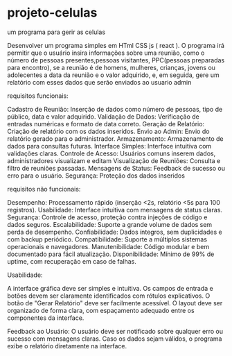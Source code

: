 # projeto-celulas
um programa para gerir as celulas 

Desenvolver um programa simples em HTml CSS js ( react ). O programa irá permitir que o usuário insira informações sobre uma reunião, como o número de pessoas presentes,pessoas visitantes, PPC(pessoas preparadas para encontro), se a reunião é de homens, mulheres, crianças, jovens ou adolecentes a data da reunião e o valor adquirido, e, em seguida, gere um relatório com esses dados que serão enviados ao usuario admin

requisitos funcionais:

Cadastro de Reunião: Inserção de dados como número de pessoas, tipo de público, data e valor adquirido.
Validação de Dados: Verificação de entradas numéricas e formato de data correto.
Geração de Relatório: Criação de relatório com os dados inseridos.
Envio ao Admin: Envio do relatório gerado para o administrador.
Armazenamento: Armazenamento de dados para consultas futuras.
Interface Simples: Interface intuitiva com validações claras.
Controle de Acesso: Usuários comuns inserem dados, administradores visualizam e editam
Visualização de Reuniões: Consulta e filtro de reuniões passadas.
Mensagens de Status: Feedback de sucesso ou erro para o usuário.
Segurança: Proteção dos dados inseridos

requisitos não funcionais:

Desempenho: Processamento rápido (inserção <2s, relatório <5s para 100 registros).
Usabilidade: Interface intuitiva com mensagens de status claras.
Segurança: Controle de acesso, proteção contra injeções de código e dados seguros.
Escalabilidade: Suporte a grande volume de dados sem perda de desempenho.
Confiabilidade: Dados íntegros, sem duplicidades e com backup periódico.
Compatibilidade: Suporte a múltiplos sistemas operacionais e navegadores.
Manutenibilidade: Código modular e bem documentado para fácil atualização.
Disponibilidade: Mínimo de 99% de uptime, com recuperação em caso de falhas.

Usabilidade:

A interface gráfica deve ser simples e intuitiva.
Os campos de entrada e botões devem ser claramente identificados com rótulos explicativos.
O botão de "Gerar Relatório" deve ser facilmente acessível.
O layout deve ser organizado de forma clara, com espaçamento adequado entre os componentes da interface.

Feedback ao Usuário:
O usuário deve ser notificado sobre qualquer erro ou sucesso com mensagens claras.
Caso os dados sejam válidos, o programa exibe o relatório diretamente na interface.
